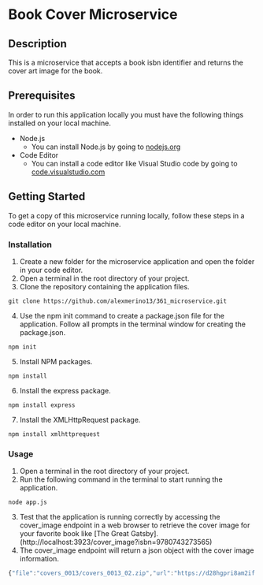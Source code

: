 # Book Cover Microservice


## Description
This is a microservice that accepts a book isbn identifier and 
returns the cover art image for the book.

## Prerequisites
In order to run this application locally you must have the following things installed on your local machine.
* Node.js
    * You can install Node.js by going to [nodejs.org](https://nodejs.org/en)
* Code Editor
    * You can install a code editor like Visual Studio code by going to [code.visualstudio.com](https://code.visualstudio.com)

## Getting Started
To get a copy of this microservice running locally, follow these steps in a code editor on your local machine.
### Installation
1. Create a new folder for the microservice application and open the
folder in your code editor.
2. Open a terminal in the root directory of your project.
3. Clone the repository containing the application files.
```
git clone https://github.com/alexmerino13/361_microservice.git
```
4. Use the npm init command to create a package.json file for the application. Follow all prompts in the terminal window for creating the package.json.
```
npm init
```
5. Install NPM packages.
```
npm install
```
6. Install the express package.
```
npm install express
```
7. Install the XMLHttpRequest package.
```
npm install xmlhttprequest
```

### Usage
1. Open a terminal in the root directory of your project.
2. Run the following command in the terminal to start running the application.
```
node app.js
```
3. Test that the application is running correctly by accessing the cover_image endpoint in a web browser to retrieve the cover image for your favorite book like [The Great Gatsby].(http://localhost:3923/cover_image?isbn=9780743273565)
4. The cover_image endpoint will return a json object with the cover image information.
```javascript 
{"file":"covers_0013/covers_0013_02.zip","url":"https://d28hgpri8am2if.cloudfront.net/book_images/onix/cvr9781982146702/the-great-gatsby-9781982146702_hr.jpg"}
```
